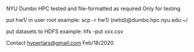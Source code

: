 NYU Dumbo HPC tested and file-formatted as required
Only for testing

put hw1/ in user root
example:
scp -r hw1/ (netid)@dumbo.hpc.nyu.edu:~/

put datasets to HDFS
example:
hfs -put xxx.csv

Contact
hypertars@gmail.com
Feb/18/2020
